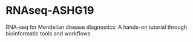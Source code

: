 # RNAseq-ASHG19
RNA-seq for Mendelian disease diagnostics: A hands-on tutorial through bioinformatic tools and workflows
